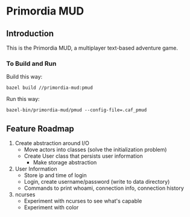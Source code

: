 # Primordia MUD

## Introduction

This is the Primordia MUD, a multiplayer text-based adventure game.

### To Build and Run

Build this way:

```
bazel build //primordia-mud:pmud
```

Run this way:

```
bazel-bin/primordia-mud/pmud --config-file=.caf_pmud 
```


## Feature Roadmap

1. Create abstraction around I/O
    - Move actors into classes (solve the initialization problem)
    - Create User class that persists user information
        - Make storage abstraction
1. User Information
    -  Store ip and time of login
    -  Login, create username/password (write to data directory) 
    -  Commands to print whoami, connection info, connection history
1. ncurses
    - Experiment with ncurses to see what's capable
    - Experiment with color